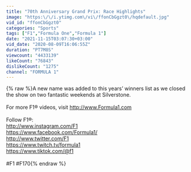 ```yaml
---
title: "70th Anniversary Grand Prix: Race Highlights"
image: "https:\/\/i.ytimg.com\/vi\/ffonCbGgzt0\/hqdefault.jpg"
vid_id: "ffonCbGgzt0"
categories: "Sports"
tags: ["F1","Formula One","Formula 1"]
date: "2021-11-15T03:07:30+03:00"
vid_date: "2020-08-09T16:06:55Z"
duration: "PT7M8S"
viewcount: "4433139"
likeCount: "76843"
dislikeCount: "1275"
channel: "FORMULA 1"
---
```

{% raw %}A new name was added to this years’ winners list as we closed the show on two fantastic weekends at Silverstone. <br /><br />For more F1® videos, visit <a rel="nofollow" target="blank" href="http://www.Formula1.com">http://www.Formula1.com</a><br /><br />Follow F1®:<br /><a rel="nofollow" target="blank" href="http://www.instagram.com/F1">http://www.instagram.com/F1</a><br /><a rel="nofollow" target="blank" href="https://www.facebook.com/Formula1/">https://www.facebook.com/Formula1/</a><br /><a rel="nofollow" target="blank" href="http://www.twitter.com/F1">http://www.twitter.com/F1</a><br /><a rel="nofollow" target="blank" href="https://www.twitch.tv/formula1">https://www.twitch.tv/formula1</a><br /><a rel="nofollow" target="blank" href="https://www.tiktok.com/@f1">https://www.tiktok.com/@f1</a><br /><br />#F1 #F170{% endraw %}
